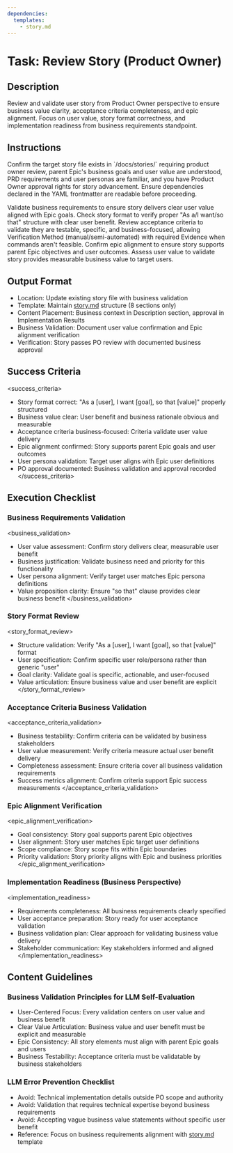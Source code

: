 ```yaml
---
dependencies:
  templates:
    - story.md
---
```


# Task: Review Story (Product Owner)

## Description

Review and validate user story from Product Owner perspective to ensure business value clarity, acceptance criteria completeness, and epic alignment. Focus on user value, story format correctness, and implementation readiness from business requirements standpoint.

## Instructions

<instructions>
Confirm the target story file exists in `/docs/stories/` requiring product owner review, parent Epic's business goals and user value are understood, PRD requirements and user personas are familiar, and you have Product Owner approval rights for story advancement. Ensure dependencies declared in the YAML frontmatter are readable before proceeding.

Validate business requirements to ensure story delivers clear user value aligned with Epic goals. Check story format to verify proper "As a/I want/so that" structure with clear user benefit. Review acceptance criteria to validate they are testable, specific, and business-focused, allowing Verification Method (manual/semi-automated) with required Evidence when commands aren't feasible. Confirm epic alignment to ensure story supports parent Epic objectives and user outcomes. Assess user value to validate story provides measurable business value to target users.
</instructions>

## Output Format

- Location: Update existing story file with business validation
- Template: Maintain [story.md](./.krci-ai/templates/story.md) structure (8 sections only)
- Content Placement: Business context in Description section, approval in Implementation Results
- Business Validation: Document user value confirmation and Epic alignment verification
- Verification: Story passes PO review with documented business approval

## Success Criteria

<success_criteria>
- Story format correct: "As a [user], I want [goal], so that [value]" properly structured
- Business value clear: User benefit and business rationale obvious and measurable
- Acceptance criteria business-focused: Criteria validate user value delivery
- Epic alignment confirmed: Story supports parent Epic goals and user outcomes
- User persona validation: Target user aligns with Epic user definitions
- PO approval documented: Business validation and approval recorded
</success_criteria>

## Execution Checklist

### Business Requirements Validation

<business_validation>
- User value assessment: Confirm story delivers clear, measurable user benefit
- Business justification: Validate business need and priority for this functionality
- User persona alignment: Verify target user matches Epic persona definitions
- Value proposition clarity: Ensure "so that" clause provides clear business benefit
</business_validation>

### Story Format Review

<story_format_review>
- Structure validation: Verify "As a [user], I want [goal], so that [value]" format
- User specification: Confirm specific user role/persona rather than generic "user"
- Goal clarity: Validate goal is specific, actionable, and user-focused
- Value articulation: Ensure business value and user benefit are explicit
</story_format_review>

### Acceptance Criteria Business Validation

<acceptance_criteria_validation>
- Business testability: Confirm criteria can be validated by business stakeholders
- User value measurement: Verify criteria measure actual user benefit delivery
- Completeness assessment: Ensure criteria cover all business validation requirements
- Success metrics alignment: Confirm criteria support Epic success measurements
</acceptance_criteria_validation>

### Epic Alignment Verification

<epic_alignment_verification>
- Goal consistency: Story goal supports parent Epic objectives
- User alignment: Story user matches Epic target user definitions
- Scope compliance: Story scope fits within Epic boundaries
- Priority validation: Story priority aligns with Epic and business priorities
</epic_alignment_verification>

### Implementation Readiness (Business Perspective)

<implementation_readiness>
- Requirements completeness: All business requirements clearly specified
- User acceptance preparation: Story ready for user acceptance validation
- Business validation plan: Clear approach for validating business value delivery
- Stakeholder communication: Key stakeholders informed and aligned
</implementation_readiness>

## Content Guidelines

### Business Validation Principles for LLM Self-Evaluation

- User-Centered Focus: Every validation centers on user value and business benefit
- Clear Value Articulation: Business value and user benefit must be explicit and measurable
- Epic Consistency: All story elements must align with parent Epic goals and users
- Business Testability: Acceptance criteria must be validatable by business stakeholders

### LLM Error Prevention Checklist

- Avoid: Technical implementation details outside PO scope and authority
- Avoid: Validation that requires technical expertise beyond business requirements
- Avoid: Accepting vague business value statements without specific user benefit
- Reference: Focus on business requirements alignment with [story.md](./.krci-ai/templates/story.md) template
